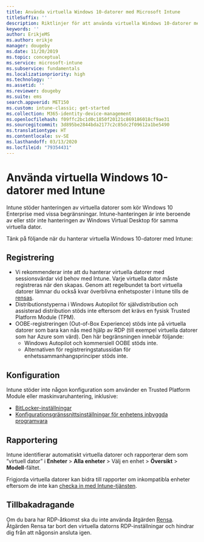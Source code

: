 ```yaml
---
title: Använda virtuella Windows 10-datorer med Microsoft Intune
titleSuffix: ''
description: Riktlinjer för att använda virtuella Windows 10-datorer med Microsoft Intune
keywords: ''
author: ErikjeMS
ms.author: erikje
manager: dougeby
ms.date: 11/20/2019
ms.topic: conceptual
ms.service: microsoft-intune
ms.subservice: fundamentals
ms.localizationpriority: high
ms.technology: ''
ms.assetid: ''
ms.reviewer: dougeby
ms.suite: ems
search.appverid: MET150
ms.custom: intune-classic; get-started
ms.collection: M365-identity-device-management
ms.openlocfilehash: f09ffc2bc1d0c1850f20121c869186018cf9ae31
ms.sourcegitcommit: 3d895be2844bda2177c2c85dc2f09612a1be5490
ms.translationtype: HT
ms.contentlocale: sv-SE
ms.lasthandoff: 03/13/2020
ms.locfileid: "79354431"
---
```

# <a name="using-windows-10-virtual-machines-with-intune"></a>Använda virtuella Windows 10-datorer med Intune

Intune stöder hanteringen av virtuella datorer som kör Windows 10 Enterprise med vissa begränsningar. Intune-hanteringen är inte beroende av eller stör inte hanteringen av Windows Virtual Desktop för samma virtuella dator.

Tänk på följande när du hanterar virtuella Windows 10-datorer med Intune:

## <a name="enrollment"></a>Registrering
- Vi rekommenderar inte att du hanterar virtuella datorer med sessionsvärdar vid behov med Intune. Varje virtuella dator måste registreras när den skapas. Genom att regelbundet ta bort virtuella datorer lämnar du också kvar överblivna enhetsposter i Intune tills de [rensas](../remote-actions/devices-wipe.md#automatically-delete-devices-with-cleanup-rules). 
- Distributionstyperna i Windows Autopilot för självdistribution och assisterad distribution stöds inte eftersom det krävs en fysisk Trusted Platform Module (TPM). 
- OOBE-registreringen (Out-of-Box Experience) stöds inte på virtuella datorer som bara kan nås med hjälp av RDP (till exempel virtuella datorer som har Azure som värd). Den här begränsningen innebär följande:
    - Windows Autopilot och kommersiell OOBE stöds inte.
    - Alternativen för registreringstatussidan för enhetssammanhangsprinciper stöds inte.

## <a name="configuration"></a>Konfiguration
Intune stöder inte någon konfiguration som använder en Trusted Platform Module eller maskinvaruhantering, inklusive:
- [BitLocker-inställningar](../configuration/device-profiles.md#endpoint-protection)
- [Konfigurationsgränssnittsinställningar för enhetens inbyggda programvara](../configuration/device-profiles.md#device-firmware-configuration-interface)

## <a name="reporting"></a>Rapportering
Intune identifierar automatiskt virtuella datorer och rapporterar dem som ”virtuell dator” i **Enheter** > **Alla enheter** > Välj en enhet > **Översikt** > **Modell**-fältet. 

Frigjorda virtuella datorer kan bidra till rapporter om inkompatibla enheter eftersom de inte kan [checka in med Intune-tjänsten](../configuration/device-profile-troubleshoot.md#how-long-does-it-take-for-devices-to-get-a-policy-profile-or-app-after-they-are-assigned).

## <a name="retirement"></a>Tillbakadragande
Om du bara har RDP-åtkomst ska du inte använda åtgärden [Rensa](../remote-actions/devices-wipe.md#wipe). Åtgärden Rensa tar bort den virtuella datorns RDP-inställningar och hindrar dig från att någonsin ansluta igen.


